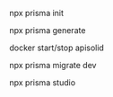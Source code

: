 npx prisma init

npx prisma generate

docker start/stop apisolid

npx prisma migrate dev

npx prisma studio

